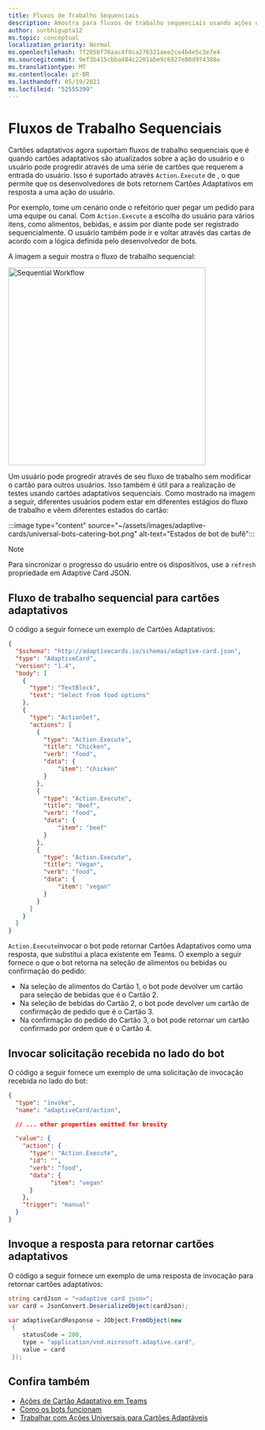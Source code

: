 ```yaml
---
title: Fluxos de Trabalho Sequenciais
description: Amostra para fluxos de trabalho sequenciais usando ações universais
author: surbhigupta12
ms.topic: conceptual
localization_priority: Normal
ms.openlocfilehash: 7f285bf76aac4f0ca276321aee2ce4b4e5c3e7e4
ms.sourcegitcommit: 9ef3b415cbba484c2201abe9c6927e08d974388e
ms.translationtype: MT
ms.contentlocale: pt-BR
ms.lasthandoff: 05/19/2021
ms.locfileid: "52555399"
---
```

# <a name="sequential-workflows"></a>Fluxos de Trabalho Sequenciais

Cartões adaptativos agora suportam fluxos de trabalho sequenciais que é quando cartões adaptativos são atualizados sobre a ação do usuário e o usuário pode progredir através de uma série de cartões que requerem a entrada do usuário. Isso é suportado através `Action.Execute` de , o que permite que os desenvolvedores de bots retornem Cartões Adaptativos em resposta a uma ação do usuário.

Por exemplo, tome um cenário onde o refeitório quer pegar um pedido para uma equipe ou canal. Com `Action.Execute` a escolha do usuário para vários itens, como alimentos, bebidas, e assim por diante pode ser registrado sequencialmente. O usuário também pode ir e voltar através das cartas de acordo com a lógica definida pelo desenvolvedor de bots. <br/>

A imagem a seguir mostra o fluxo de trabalho sequencial:

<img src="~/assets/images/bots/sequentialWorkflow.gif" alt="Sequential Workflow" width="400"/>

Um usuário pode progredir através de seu fluxo de trabalho sem modificar o cartão para outros usuários. Isso também é útil para a realização de testes usando cartões adaptativos sequenciais. Como mostrado na imagem a seguir, diferentes usuários podem estar em diferentes estágios do fluxo de trabalho e vêem diferentes estados do cartão:

:::image type="content" source="~/assets/images/adaptive-cards/universal-bots-catering-bot.png" alt-text="Estados de bot de bufê":::

> [!NOTE]
> Para sincronizar o progresso do usuário entre os dispositivos, use a `refresh` propriedade em Adaptive Card JSON.

## <a name="sequential-workflow-for-adaptive-cards"></a>Fluxo de trabalho sequencial para cartões adaptativos

O código a seguir fornece um exemplo de Cartões Adaptativos:

```JSON
{
  "$schema": "http://adaptivecards.io/schemas/adaptive-card.json",
  "type": "AdaptiveCard",
  "version": "1.4",
  "body": [
    {
      "type": "TextBlock",
      "text": "Select from food options"
    },
    { 
      "type": "ActionSet",
      "actions": [
        {
          "type": "Action.Execute",
          "title": "Chicken",
          "verb": "food",
          "data": {
              "item": "chicken"
          }
        },
        {
          "type": "Action.Execute",
          "title": "Beef",
          "verb": "food",
          "data": {
              "item": "beef"
          }
        },
        {
          "type": "Action.Execute",
          "title": "Vegan",
          "verb": "food",
          "data": {
              "item": "vegan"
          }
        }
      ]
    }
  ]
}
```

`Action.Execute`invocar o bot pode retornar Cartões Adaptativos como uma resposta, que substitui a placa existente em Teams.
O exemplo a seguir fornece o que o bot retorna na seleção de alimentos ou bebidas ou confirmação do pedido:

* Na seleção de alimentos do Cartão 1, o bot pode devolver um cartão para seleção de bebidas que é o Cartão 2.
* Na seleção de bebidas do Cartão 2, o bot pode devolver um cartão de confirmação de pedido que é o Cartão 3.
* Na confirmação do pedido do Cartão 3, o bot pode retornar um cartão confirmado por ordem que é o Cartão 4.

## <a name="invoke-request-received-on-bot-side"></a>Invocar solicitação recebida no lado do bot

O código a seguir fornece um exemplo de uma solicitação de invocação recebida no lado do bot:

```JSON
{ 
  "type": "invoke",
  "name": "adaptiveCard/action",

  // ... other properties omitted for brevity

  "value": { 
    "action": { 
      "type": "Action.Execute", 
      "id": "", 
      "verb": "food",
      "data": { 
            "item": "vegan"
      } 
    },
    "trigger": "manual" 
  }
}
```

## <a name="invoke-response-to-return-adaptive-cards"></a>Invoque a resposta para retornar cartões adaptativos

O código a seguir fornece um exemplo de uma resposta de invocação para retornar cartões adaptativos:

```C#
string cardJson = "<adaptive card json>";
var card = JsonConvert.DeserializeObject(cardJson);

var adaptiveCardResponse = JObject.FromObject(new
 {
    statusCode = 200,
    type = "application/vnd.microsoft.adaptive.card",
    value = card
 });
```

## <a name="see-also"></a>Confira também

* [Ações de Cartão Adaptativo em Teams](~/task-modules-and-cards/cards/cards-actions.md#adaptive-cards-actions)
* [Como os bots funcionam](/azure/bot-service/bot-builder-basics?view=azure-bot-service-4.0&preserve-view=true)
* [Trabalhar com Ações Universais para Cartões Adaptáveis](Work-with-universal-actions-for-adaptive-cards.md)
